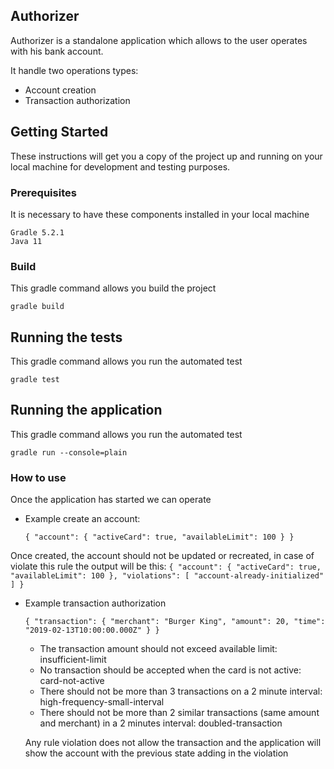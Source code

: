 
## Authorizer

Authorizer is a standalone application which allows to the user operates with his bank account. 

It handle two operations types:

* Account creation
* Transaction authorization


## Getting Started

These instructions will get you a copy of the project up and running on your local machine for development and testing purposes. 

### Prerequisites
It is necessary to have these components installed in your local machine 

```
Gradle 5.2.1
Java 11
```

### Build

This gradle command allows you build the project 
```
gradle build
```

## Running the tests

This gradle command allows you run the automated test

```
gradle test
```

## Running the application
 
This gradle command allows you run the automated test

```
gradle run --console=plain
```

### How to use

Once the application has started we can operate 

 * Example create an account:
      ```
      { "account": { "activeCard": true, "availableLimit": 100 } }
      ```
Once created, the account should not be updated or recreated, in case of violate this rule the output will be this:
      ```
      { "account": { "activeCard": true, "availableLimit": 100 }, "violations": [ "account-already-initialized" ] }
      ```

 * Example transaction authorization
      ```
      { "transaction": { "merchant": "Burger King", "amount": 20, "time": "2019-02-13T10:00:00.000Z" } }
      ```
     
      - The transaction amount should not exceed available limit: insufficient-limit
      - No transaction should be accepted when the card is not active: card-not-active
      - There should not be more than 3 transactions on a 2 minute interval: high-frequency-small-interval
      - There should not be more than 2 similar transactions (same amount and merchant) in a 2 minutes interval:
      doubled-transaction
      
      Any rule violation does not allow the transaction and the application will show the account with the previous state adding in the violation
 
 
 
 
 
 
